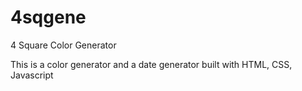 # 4sqgene
4 Square Color Generator 

This is a color generator and a date generator built with HTML, CSS, Javascript 
